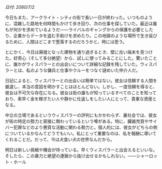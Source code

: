 _日付: 2080/7/2_

今日もまた、アークライト・シティの街で長い一日が終わった。いつものように、混雑した路地を何時間もかけて歩き回り、次の仕事を探していた。最近は誰もが何かを求めているようだ――ライバルのギャングからの保護を必要としたり、企業からデータを盗む手助けを求めたり。この地獄のような場所で生き延びるために、人間はどこまで堕落するのだろうかと、時には思う。

とにかく、今日は廃墟となった建物を通り過ぎるとき、壁に古い端末を見つけた。好奇心（そして多分絶望）から、試しに使ってみることにした。驚いたことに、誰かがウィスパラーとの出会いについて詳細な記録を残していた。ウィスパラーとは、私のような傭兵と仕事やクルーをつなぐ謎めいた仲介人だ。

日記によると、ウィスパラーとの出会いは簡単ではない。彼女は信頼する人間を厳選し、本当の意図を明かすことはほとんどない。しかし、一度信頼を得ると、彼女は不可欠な存在になる。彼女は街の誰もが知っているすべてのことを知っており、素早く金を稼ぎたい人や静かに仕返しをしたい人にとって、貴重な資産となる。

中立の立場であるというウィスパラーの評判にもかかわらず、裏社会では、彼女が街の特定の勢力と密接に関わっているという噂がある。特に、臓器売買やサイバー犯罪などのより悪質な活動に関わる勢力と。個人的には、彼女がどちらの側についているかなんてどうでもいい。私にとって重要なのは、私を報酬に導いてくれることだ。だって、今は犬食い犬の世界なんだから。

明日は新しい挑戦や機会が待っている。早くウィスパラーと出会えるといいな。そしたら、この暴力と絶望の連鎖から抜け出せるかもしれない。――シャーロット・ホール

